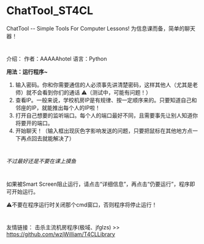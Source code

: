 # ChatTool_ST4CL
ChatTool -- Simple Tools For Computer Lessons! 
为信息课而备，简单的聊天器！
#

介绍：
作者：AAAAAhotel
语言：Python

**用法：运行程序~**

  1. 输入密码。你和你需要通信的人必须事先讲清楚密码，这样其他人（尤其是老师）就不会看到你们的通话   ⚠（测试中，可能有问题！）
  2. 查看IP。一般来说，学校机房IP是有规律、按一定顺序来的。只要知道自己和邻座的IP，就能推出每个人的IP啦！
  3. 打开自己想要的监听端口。每个人的端口最好不同，且需要事先让别人知道你将要开的端口。
  4. 开始聊天！（输入框出现灰色字影响发送的问题，只要把鼠标在其他地方点一下再点回去就能解决了）
#
_不过最好还是不要在课上摸鱼_
# 
  如果被Smart Screen阻止运行，请点击“详细信息”，再点击“仍要运行”，程序即可开始运行。
  
⚠不要在程序运行时关闭那个cmd窗口，否则程序将停止运行！
# 
友情链接：
击杀主流机房程序(极域、jfglzs) >> https://github.com/wzjWilliam/T4CLLibrary
